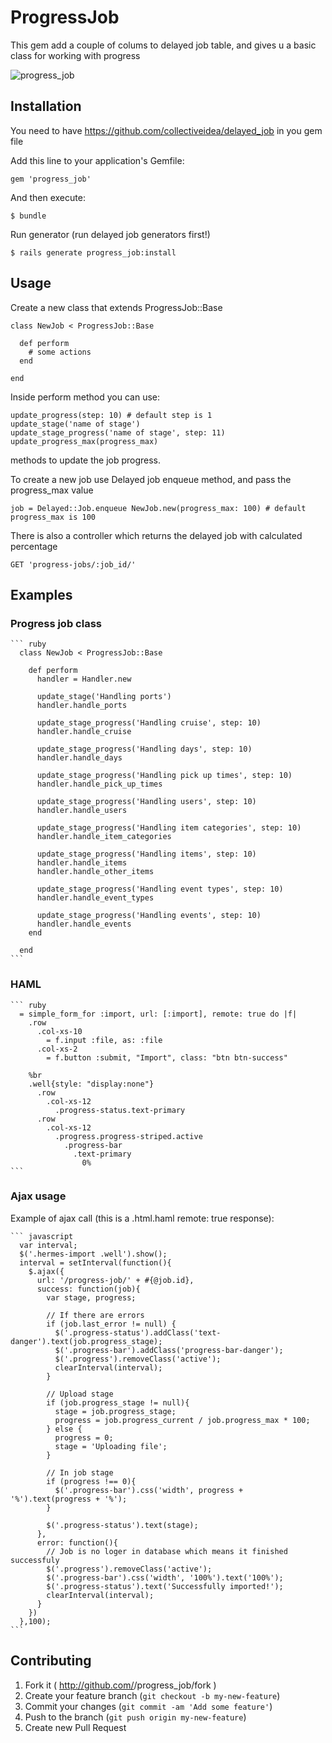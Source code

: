 # ProgressJob

This gem add a couple of colums to delayed job table, and gives u a basic class for working with progress

![progress_job](https://s3.amazonaws.com/infinum.web.production/repository_items/files/000/000/435/original/progress_job.gif?1414140810)

## Installation

You need to have https://github.com/collectiveidea/delayed_job in you gem file

Add this line to your application's Gemfile:

    gem 'progress_job'

And then execute:

    $ bundle

Run generator (run delayed job generators first!)

    $ rails generate progress_job:install

## Usage

Create a new class that extends ProgressJob::Base

    class NewJob < ProgressJob::Base

      def perform
        # some actions
      end

    end

Inside perform method you can use:

    update_progress(step: 10) # default step is 1
    update_stage('name of stage')
    update_stage_progress('name of stage', step: 11)
    update_progress_max(progress_max)

methods to update the job progress.


To create a new job use Delayed job enqueue method, and pass the progress_max value

    job = Delayed::Job.enqueue NewJob.new(progress_max: 100) # default progress_max is 100

There is also a controller which returns the delayed job with calculated percentage

    GET 'progress-jobs/:job_id/'

## Examples

### Progress job class

    ``` ruby
      class NewJob < ProgressJob::Base

        def perform
          handler = Handler.new

          update_stage('Handling ports')
          handler.handle_ports

          update_stage_progress('Handling cruise', step: 10)
          handler.handle_cruise

          update_stage_progress('Handling days', step: 10)
          handler.handle_days

          update_stage_progress('Handling pick up times', step: 10)
          handler.handle_pick_up_times

          update_stage_progress('Handling users', step: 10)
          handler.handle_users

          update_stage_progress('Handling item categories', step: 10)
          handler.handle_item_categories

          update_stage_progress('Handling items', step: 10)
          handler.handle_items
          handler.handle_other_items

          update_stage_progress('Handling event types', step: 10)
          handler.handle_event_types

          update_stage_progress('Handling events', step: 10)
          handler.handle_events
        end

      end
    ```

### HAML 

    ``` ruby
      = simple_form_for :import, url: [:import], remote: true do |f|
        .row
          .col-xs-10
            = f.input :file, as: :file
          .col-xs-2
            = f.button :submit, "Import", class: "btn btn-success"

        %br
        .well{style: "display:none"}
          .row
            .col-xs-12
              .progress-status.text-primary
          .row
            .col-xs-12
              .progress.progress-striped.active
                .progress-bar
                  .text-primary
                    0%
    ```
    
### Ajax usage

Example of ajax call (this is a .html.haml remote: true response):

    ``` javascript
      var interval;
      $('.hermes-import .well').show();
      interval = setInterval(function(){
        $.ajax({
          url: '/progress-job/' + #{@job.id},
          success: function(job){
            var stage, progress;

            // If there are errors
            if (job.last_error != null) {
              $('.progress-status').addClass('text-danger').text(job.progress_stage);
              $('.progress-bar').addClass('progress-bar-danger');
              $('.progress').removeClass('active');
              clearInterval(interval);
            }

            // Upload stage
            if (job.progress_stage != null){
              stage = job.progress_stage;
              progress = job.progress_current / job.progress_max * 100;
            } else {
              progress = 0;
              stage = 'Uploading file';
            }

            // In job stage
            if (progress !== 0){
              $('.progress-bar').css('width', progress + '%').text(progress + '%');
            }

            $('.progress-status').text(stage);
          },
          error: function(){
            // Job is no loger in database which means it finished successfuly
            $('.progress').removeClass('active');
            $('.progress-bar').css('width', '100%').text('100%');
            $('.progress-status').text('Successfully imported!');
            clearInterval(interval);
          }
        })
      },100);
    ```

## Contributing

1. Fork it ( http://github.com/<my-github-username>/progress_job/fork )
2. Create your feature branch (`git checkout -b my-new-feature`)
3. Commit your changes (`git commit -am 'Add some feature'`)
4. Push to the branch (`git push origin my-new-feature`)
5. Create new Pull Request
